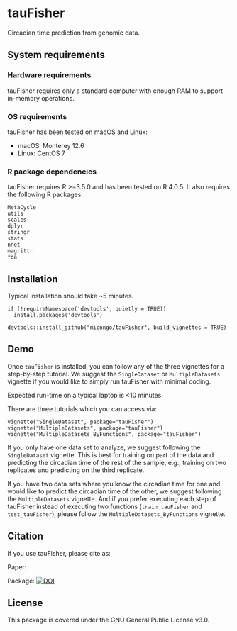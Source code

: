 # tauFisher

Circadian time prediction from genomic data. 

## System requirements

### Hardware requirements

tauFisher requires only a standard computer with enough RAM to support in-memory operations. 

### OS requirements

tauFisher has been tested on macOS and Linux:

* macOS: Monterey 12.6
* Linux: CentOS 7

### R package dependencies 

tauFisher requires R >=3.5.0 and has been tested on R 4.0.5. It also requires the following R packages: 

```
MetaCycle
utils
scales
dplyr
stringr
stats
nnet
magrittr
fda
```

## Installation 

Typical installation should take ~5 minutes. 

```
if (!requireNamespace('devtools', quietly = TRUE))
  install.packages('devtools')

devtools::install_github("micnngo/tauFisher", build_vignettes = TRUE) 
```

## Demo

Once `tauFisher` is installed, you can follow any of the three vignettes  for a step-by-step tutorial. 
We suggest the `SingleDataset` or `MultipleDatasets` vignette if you would like to simply run tauFisher with minimal coding. 

Expected run-time on a typical laptop is <10 minutes. 

There are three tutorials which you can access via: 

```
vignette("SingleDataset", package="tauFisher")
vignette("MultipleDatasets", package="tauFisher")
vignette("MultipleDatasets_ByFunctions", package="tauFisher")
```

If you only have one data set to analyze, we suggest following the `SingleDataset` vignette. 
This is best for training on part of the data and predicting the circadian time of the rest of the sample, e.g., training on two replicates and predicting on the third replicate.


If you have two data sets where you know the circadian time for one and would like to predict the circadian time of the other, we suggest following the `MultipleDatasets` vignette. 
And if you prefer executing each step of tauFisher instead of executing two functions (`train_tauFisher` and `test_tauFisher`), please follow the `MultipleDatasets_ByFunctions` vignette.

## Citation 

If you use tauFisher, please cite as:  

Paper:


Package:
[![DOI](https://zenodo.org/badge/423253625.svg)](https://zenodo.org/doi/10.5281/zenodo.10780811)

## License

This package is covered under the GNU General Public License v3.0. 
